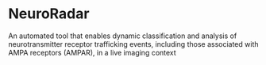 # NeuroRadar
An automated tool that enables dynamic classification and analysis of neurotransmitter receptor trafficking events, including those associated with AMPA receptors (AMPAR), in a live imaging context
